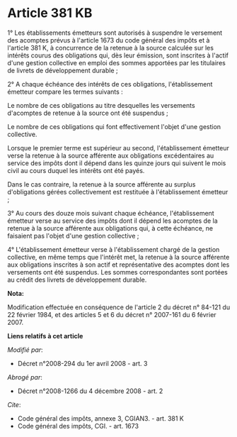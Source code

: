 # Article 381 KB

1° Les établissements émetteurs sont autorisés à suspendre le versement des acomptes prévus à l'article 1673 du code général
des impôts et à l'article 381 K, à concurrence de la retenue à la source calculée sur les intérêts courus des obligations
qui, dès leur émission, sont inscrites à l'actif d'une gestion collective en emploi des sommes apportées par les titulaires
de livrets de développement durable ; 

2° A chaque échéance des intérêts de ces obligations, l'établissement émetteur compare les termes suivants : 

Le nombre de ces obligations au titre desquelles les versements d'acomptes de retenue à la source ont été suspendus ; 

Le nombre de ces obligations qui font effectivement l'objet d'une gestion collective. 

Lorsque le premier terme est supérieur au second, l'établissement émetteur verse la retenue à la source afférente aux
obligations excédentaires au service des impôts dont il dépend dans les quinze jours qui suivent le mois civil au cours
duquel les intérêts ont été payés. 

Dans le cas contraire, la retenue à la source afférente au surplus d'obligations gérées collectivement est restituée à
l'établissement émetteur ; 

3° Au cours des douze mois suivant chaque échéance, l'établissement émetteur verse au service des impôts dont il dépend les
acomptes de la retenue à la source afférente aux obligations qui, à cette échéance, ne faisaient pas l'objet d'une gestion
collective ; 

4° L'établissement émetteur verse à l'établissement chargé de la gestion collective, en même temps que l'intérêt met, la
retenue à la source afférente aux obligations inscrites à son actif et représentative des acomptes dont les versements ont
été suspendus. Les sommes correspondantes sont portées au crédit des livrets de développement durable.

**Nota:**

Modification effectuée en conséquence de l'article 2 du décret n° 84-121 du 22 février 1984, et des articles 5 et 6 du décret
n° 2007-161 du 6 février 2007.

**Liens relatifs à cet article**

_Modifié par_:

  - Décret n°2008-294 du 1er avril 2008 - art. 3

_Abrogé par_:

  - Décret n°2008-1266 du 4 décembre 2008 - art. 2

_Cite_:

  - Code général des impôts, annexe 3, CGIAN3. - art. 381 K
  - Code général des impôts, CGI. - art. 1673
